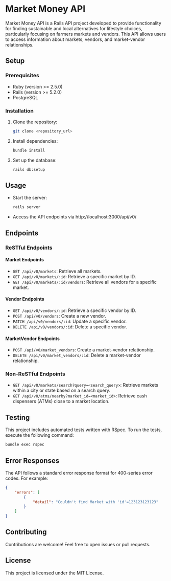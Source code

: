 # Market Money API

Market Money API is a Rails API project developed to provide functionality for finding sustainable and local alternatives for lifestyle choices, particularly focusing on farmers markets and vendors. This API allows users to access information about markets, vendors, and market-vendor relationships.

## Setup

### Prerequisites
- Ruby (version >= 2.5.0)
- Rails (version >= 5.2.0)
- PostgreSQL

### Installation
1. Clone the repository:

    ```bash
    git clone <repository_url>
    ```

2. Install dependencies:

    ```bash
    bundle install
    ```

3. Set up the database:

    ```bash
    rails db:setup
    ```

## Usage
- Start the server:

    ```bash
    rails server
    ```

- Access the API endpoints via http://localhost:3000/api/v0/

## Endpoints

### ReSTful Endpoints

#### Market Endpoints
- `GET /api/v0/markets`: Retrieve all markets.
- `GET /api/v0/markets/:id`: Retrieve a specific market by ID.
- `GET /api/v0/markets/:id/vendors`: Retrieve all vendors for a specific market.

#### Vendor Endpoints
- `GET /api/v0/vendors/:id`: Retrieve a specific vendor by ID.
- `POST /api/v0/vendors`: Create a new vendor.
- `PATCH /api/v0/vendors/:id`: Update a specific vendor.
- `DELETE /api/v0/vendors/:id`: Delete a specific vendor.

#### MarketVendor Endpoints
- `POST /api/v0/market_vendors`: Create a market-vendor relationship.
- `DELETE /api/v0/market_vendors/:id`: Delete a market-vendor relationship.

### Non-ReSTful Endpoints

- `GET /api/v0/markets/search?query=<search_query>`: Retrieve markets within a city or state based on a search query.
- `GET /api/v0/atms/nearby?market_id=<market_id>`: Retrieve cash dispensers (ATMs) close to a market location.

## Testing
This project includes automated tests written with RSpec. To run the tests, execute the following command:

```bash
bundle exec rspec
```
## Error Responses

The API follows a standard error response format for 400-series error codes. For example:

```json
{
    "errors": [
        {
            "detail": "Couldn't find Market with 'id'=123123123123"
        }
    ]
}
```

## Contributing
Contributions are welcome! Feel free to open issues or pull requests.

## License
This project is licensed under the MIT License.

